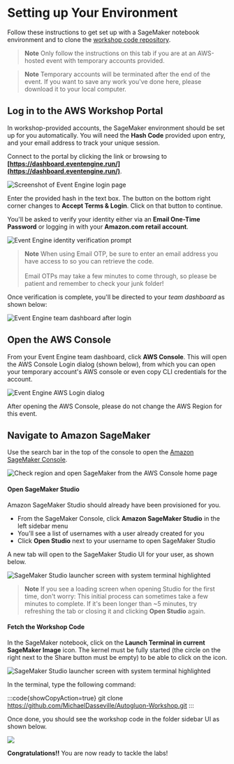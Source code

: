 # Setting up Your Environment

Follow these instructions to get set up with a SageMaker notebook environment and to clone the [workshop code repository](https://github.com/MichaelDasseville/Autogluon-Workshop.git).

> **Note**
> Only follow the instructions on this tab if you are at an AWS-hosted event with temporary accounts provided.

> **Note**
> Temporary accounts will be terminated after the end of the event. If you want to save any work you've done here, please download it to your local computer.

## Log in to the AWS Workshop Portal

In workshop-provided accounts, the SageMaker environment should be set up for you automatically. You will need the **Hash Code** provided upon entry, and your email address to track your unique session.

Connect to the portal by clicking the link or browsing to **[https://dashboard.eventengine.run/](https://dashboard.eventengine.run/)**.

![](/static/images/setup/EventEngine-Home.png "Screenshot of Event Engine login page")

Enter the provided hash in the text box. The button on the bottom right corner changes to **Accept Terms & Login**. Click on that button to continue.

You'll be asked to verify your identity either via an **Email One-Time Password** or logging in with your **Amazon.com retail account**.

![](/static/images/setup/EventEngine-Verify-Methods.png "Event Engine identity verification prompt")

> **Note**
> When using Email OTP, be sure to enter an email address you have access to so you can retrieve the code.
<br/><br/>
Email OTPs may take a few minutes to come through, so please be patient and remember to check your junk folder!

Once verification is complete, you'll be directed to your *team dashboard* as shown below:

![](/static/images/setup/EventEngine-Team-Dashboard.png "Event Engine team dashboard after login")


## Open the AWS Console

From your Event Engine team dashboard, click **AWS Console**. This will open the AWS Console Login dialog (shown below), from which you can open your temporary account's AWS console or even copy CLI credentials for the account.

![](/static/images/setup/EventEngine-Console-Login.png "Event Engine AWS Login dialog")

After opening the AWS Console, please do not change the AWS Region for this event.

## Navigate to Amazon SageMaker

Use the search bar in the top of the console to open the [Amazon SageMaker Console](https://console.aws.amazon.com/sagemaker/).

![](/static/images/setup/AWS-Open-SageMaker.png "Check region and open SageMaker from the AWS Console home page")

#### Open SageMaker Studio

Amazon SageMaker Studio should already have been provisioned for you.

- From the SageMaker Console, click **Amazon SageMaker Studio** in the left sidebar menu
- You'll see a list of usernames with a user already created for you
- Click **Open Studio** next to your username to open SageMaker Studio

A new tab will open to the SageMaker Studio UI for your user, as shown below.

![](/static/images/setup/Studio-Launcher-SystemTerm-Highlight.png "SageMaker Studio launcher screen with system terminal highlighted")

> **Note**
> If you see a loading screen when opening Studio for the first time, don't worry: This initial process can sometimes take a few minutes to complete. If it's been longer than ~5 minutes, try refreshing the tab or closing it and clicking **Open Studio** again.

#### Fetch the Workshop Code

In the SageMaker notebook, click on the **Launch Terminal in current SageMaker Image** icon. The kernel must be fully started (the circle on the right next to the Share button must be empty) to be able to click on the icon.

![](/static/images/setup/Studio-Launcher-SystemTerm-Highlight.png "SageMaker Studio launcher screen with system terminal highlighted")

In the terminal, type the following command:

:::code{showCopyAction=true}
git clone https://github.com/MichaelDasseville/Autogluon-Workshop.git
:::

Once done, you should see the workshop code in the folder sidebar UI as shown below.

![](/static/images/setup/Studio-Git-Clone-Workshop.png)

**Congratulations!!** You are now ready to tackle the labs!
